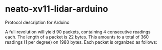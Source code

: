 # neato-xv11-lidar-arduino
Protocol description for Arduino



A full revolution will yield 90 packets, containing 4 consecutive readings each. The length of a packet is 22 bytes. This amounts to a total of 360 readings (1 per degree) on 1980 bytes. Each packet is organized as follows:

